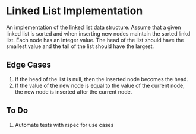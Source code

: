 # Linked List Implementation

An implementation of the linked list data structure. Assume that a given linked list is sorted and when inserting new nodes
maintain the sorted linkd list. Each node has an integer value. The head of the list should have the smallest value and the tail of the list
should have the largest.

## Edge Cases

1. If the head of the list is null, then the inserted node becomes the head.
2. If the value of the new node is equal to the value of the current node, the new node is inserted after the current node.

## To Do
1. Automate tests with rspec for use cases
